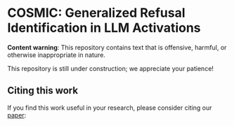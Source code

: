 # COSMIC: Generalized Refusal Identification in LLM Activations

**Content warning**: This repository contains text that is offensive, harmful, or otherwise inappropriate in nature.

This repository is still under construction; we appreciate your patience!

## Citing this work

If you find this work useful in your research, please consider citing our [paper]():
```tex

```
